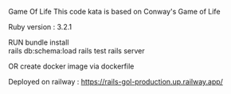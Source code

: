 Game Of Life
This code kata is based on Conway's Game of Life

Ruby version : 3.2.1

RUN
  bundle install  
  rails db:schema:load
  rails test
  rails server

OR create docker image via dockerfile

Deployed on railway : https://rails-gol-production.up.railway.app/ 

